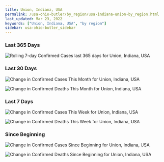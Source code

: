 ```yaml
---
title: Union, Indiana, USA
permalink: /usa-ohio-butler/by_region/usa-indiana-union-by_region.html
last_updated: Mar 23, 2022
keywords: ["Union, Indiana, USA", "by region"]
sidebar: usa-ohio-butler_sidebar
---
```


<h3>Last 365 Days</h3>

![Rolling 7-day Confirmed Cases last 365 days for Union, Indiana, USA](/covid_tracker/images/graphs/usa-indiana-union-weekly_totals_graph.png)

<h3>Last 30 Days</h3>

![Change in Confirmed Cases This Month for Union, Indiana, USA](/covid_tracker/images/graphs/usa-indiana-union-delta_confirmed-30_days_graph.png)

![Change in Confirmed Deaths This Month for Union, Indiana, USA](/covid_tracker/images/graphs/usa-indiana-union-delta_deaths-30_days_graph.png)

<h3>Last 7 Days</h3>

![Change in Confirmed Cases This Week for Union, Indiana, USA](/covid_tracker/images/graphs/usa-indiana-union-delta_confirmed-7_days_graph.png)

![Change in Confirmed Deaths This Week for Union, Indiana, USA](/covid_tracker/images/graphs/usa-indiana-union-delta_deaths-7_days_graph.png)

<h3>Since Beginning</h3>

![Change in Confirmed Cases Since Beginning for Union, Indiana, USA](/covid_tracker/images/graphs/usa-indiana-union-delta_confirmed-since_beginning_graph.png)

![Change in Confirmed Deaths Since Beginning for Union, Indiana, USA](/covid_tracker/images/graphs/usa-indiana-union-delta_deaths-since_beginning_graph.png)

